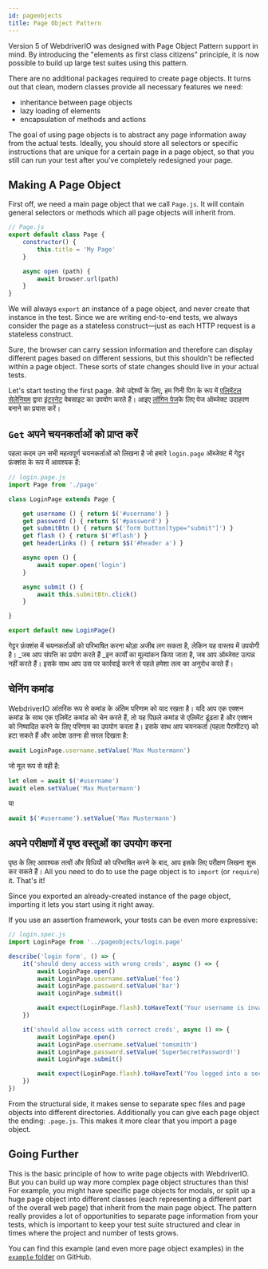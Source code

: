 ```yaml
---
id: pageobjects
title: Page Object Pattern
---
```


Version 5 of WebdriverIO was designed with Page Object Pattern support in mind. By introducing the "elements as first class citizens" principle, it is now possible to build up large test suites using this pattern.

There are no additional packages required to create page objects. It turns out that clean, modern classes provide all necessary features we need:

- inheritance between page objects
- lazy loading of elements
- encapsulation of methods and actions

The goal of using page objects is to abstract any page information away from the actual tests. Ideally, you should store all selectors or specific instructions that are unique for a certain page in a page object, so that you still can run your test after you've completely redesigned your page.

## Making A Page Object

First off, we need a main page object that we call `Page.js`. It will contain general selectors or methods which all page objects will inherit from.

```js
// Page.js
export default class Page {
    constructor() {
        this.title = 'My Page'
    }

    async open (path) {
        await browser.url(path)
    }
}
```

We will always `export` an instance of a page object, and never create that instance in the test. Since we are writing end-to-end tests, we always consider the page as a stateless construct&mdash;just as each HTTP request is a stateless construct.

Sure, the browser can carry session information and therefore can display different pages based on different sessions, but this shouldn't be reflected within a page object. These sorts of state changes should live in your actual tests.

Let's start testing the first page. डेमो उद्देश्यों के लिए, हम गिनी पिग के रूप में [एलिमेंटल सेलेनियम](http://elementalselenium.com) द्वारा [इंटरनेट](http://the-internet.herokuapp.com) वेबसाइट का उपयोग करते हैं। आइए [लॉगिन पेज](http://the-internet.herokuapp.com/login)के लिए पेज ऑब्जेक्ट उदाहरण बनाने का प्रयास करें।

## `Get` अपने चयनकर्ताओं को प्राप्त करें

पहला कदम उन सभी महत्वपूर्ण चयनकर्ताओं को लिखना है जो हमारे `login.page` ऑब्जेक्ट में गेट्टर फ़ंक्शंस के रूप में आवश्यक हैं:

```js
// login.page.js
import Page from './page'

class LoginPage extends Page {

    get username () { return $('#username') }
    get password () { return $('#password') }
    get submitBtn () { return $('form button[type="submit"]') }
    get flash () { return $('#flash') }
    get headerLinks () { return $$('#header a') }

    async open () {
        await super.open('login')
    }

    async submit () {
        await this.submitBtn.click()
    }

}

export default new LoginPage()
```

गेट्टर फ़ंक्शंस में चयनकर्ताओं को परिभाषित करना थोड़ा अजीब लग सकता है, लेकिन यह वास्तव में उपयोगी है। _जब आप संपत्ति का प्रयोग करते हैं _इन कार्यों का मूल्यांकन किया जाता है, जब आप ऑब्जेक्ट उत्पन्न नहीं करते हैं। इसके साथ आप उस पर कार्रवाई करने से पहले हमेशा तत्व का अनुरोध करते हैं।

## चेनिंग कमांड

WebdriverIO आंतरिक रूप से कमांड के अंतिम परिणाम को याद रखता है। यदि आप एक एक्शन कमांड के साथ एक एलिमेंट कमांड को चेन करते हैं, तो यह पिछले कमांड से एलिमेंट ढूंढता है और एक्शन को निष्पादित करने के लिए परिणाम का उपयोग करता है। इसके साथ आप चयनकर्ता (पहला पैरामीटर) को हटा सकते हैं और आदेश उतना ही सरल दिखता है:

```js
await LoginPage.username.setValue('Max Mustermann')
```

जो मूल रूप से वही है:

```js
let elem = await $('#username')
await elem.setValue('Max Mustermann')
```

या

```js
await $('#username').setValue('Max Mustermann')
```

## अपने परीक्षणों में पृष्ठ वस्तुओं का उपयोग करना

पृष्ठ के लिए आवश्यक तत्वों और विधियों को परिभाषित करने के बाद, आप इसके लिए परीक्षण लिखना शुरू कर सकते हैं। All you need to do to use the page object is to `import` (or `require`) it. That's it!

Since you exported an already-created instance of the page object, importing it lets you start using it right away.

If you use an assertion framework, your tests can be even more expressive:

```js
// login.spec.js
import LoginPage from '../pageobjects/login.page'

describe('login form', () => {
    it('should deny access with wrong creds', async () => {
        await LoginPage.open()
        await LoginPage.username.setValue('foo')
        await LoginPage.password.setValue('bar')
        await LoginPage.submit()

        await expect(LoginPage.flash).toHaveText('Your username is invalid!')
    })

    it('should allow access with correct creds', async () => {
        await LoginPage.open()
        await LoginPage.username.setValue('tomsmith')
        await LoginPage.password.setValue('SuperSecretPassword!')
        await LoginPage.submit()

        await expect(LoginPage.flash).toHaveText('You logged into a secure area!')
    })
})
```

From the structural side, it makes sense to separate spec files and page objects into different directories. Additionally you can give each page object the ending: `.page.js`. This makes it more clear that you import a page object.

## Going Further

This is the basic principle of how to write page objects with WebdriverIO. But you can build up way more complex page object structures than this! For example, you might have specific page objects for modals, or split up a huge page object into different classes (each representing a different part of the overall web page) that inherit from the main page object. The pattern really provides a lot of opportunities to separate page information from your tests, which is important to keep your test suite structured and clear in times where the project and number of tests grows.

You can find this example (and even more page object examples) in the [`example` folder](https://github.com/webdriverio/webdriverio/tree/main/examples/pageobject) on GitHub.
